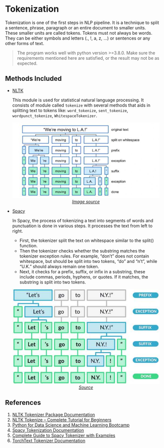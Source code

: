 # Tokenization

Tokenization is one of the first steps in NLP pipeline.
It is a technique to split a sentence, phrase, paragraph or an entire document to smaller units.
These smaller units are called tokens. Tokens must not always be words. They can be either
symbols and letters (., !, a, z, ...) or sentences or any other forms of text.

> The program works well with python version >=3.8.0.
> Make sure the requirements mentioned here are satisfied,
> or the result may not be as expected.

## Methods Included

- [NLTK](https://github.com/arunism/NLP-Fundamentals/blob/master/Tokenization/nltk.ipynb)
    
    This module is used for statistical natural language processing. It consists of module called `tokenize`
    with several methods that aids in splitting text to tokens like: `word_tokenize`, `sent_tokenize`,
    `wordpunct_tokenize`, `WhitespaceTokenizer`.

    <p align="center">
        <img src="./assets/nltk.jpg"><br/>
        <a href="https://udemy.com/course/python-for-data-science-and-machine-learning-bootcamp"><i>Image source</i><a/>
    <p/>


- [Spacy](https://github.com/arunism/NLP-Fundamentals/blob/master/Tokenization/spacy.ipynb)
    
    In Spacy, the process of tokenizing a text into segments of words and punctuation is done in various steps.
    It processes the text from left to right.

    - First, the tokenizer split the text on whitespace similar to the split() function.
    - Then the tokenizer checks whether the substring matches the tokenizer exception rules. For example,
      “don’t” does not contain whitespace, but should be split into two tokens, “do” and “n’t”, while “U.K.”
      should always remain one token.
    - Next, it checks for a prefix, suffix, or infix in a substring, these include commas, periods, hyphens, or quotes.
      If it matches, the substring is split into two tokens.

    <p align="center">
      <img src="./assets/spacy.jpg"><br/>
      <a href="https://machinelearningknowledge.ai/complete-guide-to-spacy-tokenizer-with-examples/"><i>Source</i><a/>
    <p/>


## References

1. [NLTK Tokenizer Package Documentation](https://www.nltk.org/api/nltk.tokenize.html)
2. [NLTK Tokenize – Complete Tutorial for Beginners](https://machinelearningknowledge.ai/nltk-tokenizer-tutorial-with-word_tokenize-sent_tokenize-whitespacetokenizer-wordpuncttokenizer/)
3. [Python for Data Science and Machine Learning Bootcamp](https://www.udemy.com/course/python-for-data-science-and-machine-learning-bootcamp/)
4. [Spacy Tokenization Documentation](https://spacy.io/usage/linguistic-features#tokenization)
5. [Complete Guide to Spacy Tokenizer with Examples](https://machinelearningknowledge.ai/complete-guide-to-spacy-tokenizer-with-examples/)
6. [TorchText Tokenizer Documentation](https://pytorch.org/text/stable/data_utils.html)
